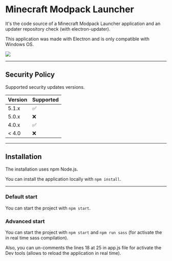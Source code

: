 # Minecraft Modpack Launcher
It's the code source of a Minecraft Modpack Launcher application and an updater repository check (with electron-updater).

This application was made with Electron and is only compatible with Windows OS.

![](https://media.giphy.com/media/g7a9J40lDGb8JQzPER/giphy.gif)

- - -

## Security Policy

Supported security updates versions.

| Version | Supported          |
| ------- | ------------------ |
| 5.1.x   | :white_check_mark: |
| 5.0.x   | :x:                |
| 4.0.x   | :white_check_mark: |
| < 4.0   | :x:                |

- - -

## Installation
The installation uses npm Node.js.

You can install the application locally with `npm install`.

- - -

### Default start
You can start the project with `npm start`.

### Advanced start
You can start the project with `npm start` and `npm run sass` (for activate the in real time sass compilation).

Also, you can un-comments the lines 18 at 25 in app.js file for activate the Dev tools (allows to reload the application in real time).
